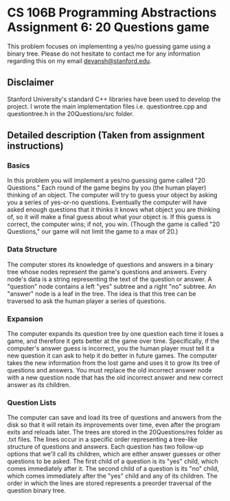 # CS 106B Programming Abstractions Assignment 6: 20 Questions game
This problem focuses on implementing a yes/no guessing game using a binary tree. Please do not hesitate to contact me for any 
information regarding this on my email devansh@stanford.edu.

## Disclaimer
Stanford University's standard C++ libraries have been used to develop the project. I wrote the main implementation files i.e. questiontree.cpp and questiontree.h in the 20Questions/src folder.

## Detailed description (Taken from assignment instructions)
### Basics
In this problem you will implement a yes/no guessing game called "20 Questions." Each round of the game begins by you (the human player) thinking of an object. The computer will try to guess your object by asking you a series of yes-or-no questions. Eventually the computer will have asked enough questions that it thinks it knows what object you are thinking of, so it will make a final guess about what your object is. If this guess is correct, the computer wins; if not, you win. (Though the game is called "20 Questions," our game will not limit the game to a max of 20.)
### Data Structure
The computer stores its knowledge of questions and answers in a binary tree whose nodes represent the game's questions and answers. Every node's data is a string representing the text of the question or answer. A "question" node contains a left "yes" subtree and a right "no" subtree. An "answer" node is a leaf in the tree. The idea is that this tree can be traversed to ask the human player a series of questions.
### Expansion
The computer expands its question tree by one question each time it loses a game, and therefore it gets better at the game over time. Specifically, if the computer's answer guess is incorrect, you the human player must tell it a new question it can ask to help it do better in future games. The computer takes the new information from the lost game and uses it to grow its tree of questions and answers. You must replace the old incorrect answer node with a new question node that has the old incorrect answer and new correct answer as its children.
### Question Lists
The computer can save and load its tree of questions and answers from the disk so that it will retain its improvements over time, even after the program exits and reloads later. The trees are stored in the 20Questions/res folder as .txt files. The lines occur in a specific order representing a tree-like structure of questions and answers. Each question has two follow-up options that we'll call its children, which are either answer guesses or other questions to be asked. The first child of a question is its "yes" child, which comes immediately after it. The second child of a question is its "no" child, which comes immediately after the "yes" child and any of its children. The order in which the lines are stored represents a preorder traversal of the question binary tree.
